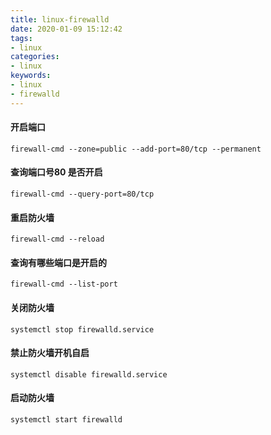 ```yaml
---
title: linux-firewalld
date: 2020-01-09 15:12:42
tags:
- linux
categories:
- linux
keywords:
- linux
- firewalld
---
```


#### 开启端口

```
firewall-cmd --zone=public --add-port=80/tcp --permanent
```

#### 查询端口号80 是否开启

```
firewall-cmd --query-port=80/tcp
```

#### 重启防火墙

```
firewall-cmd --reload
```

#### 查询有哪些端口是开启的

```
firewall-cmd --list-port
```

#### 关闭防火墙

```
systemctl stop firewalld.service
```

#### 禁止防火墙开机自启

```
systemctl disable firewalld.service
```

#### 启动防火墙

```python
systemctl start firewalld
```

